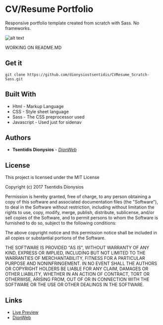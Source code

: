 # CV/Resume Portfolio
Responsive portfolio template created from scratch with Sass. No frameworks.

![alt text](https://raw.githubusercontent.com/dionysiostsentidis/CVResume_Scratch-Sass/master/src/images/mockup.jpg)

WORKING ON README.MD

## Get it
```
git clone https://github.com/dionysiostsentidis/CVResume_Scratch-Sass.git
```

## Built With

* Html - Markup Language
* CSS - Style sheet language
* Sass - The CSS preprocessor used
* Javascript - Used just for sidenav

## Authors

* **Tsentidis Dionysios** - *[DionWeb](http://www.dionweb.me/)*

## License

This project is licensed under the MIT License

Copyright (c) 2017 Tsentidis Dionysios

Permission is hereby granted, free of charge, to any person obtaining a copy of this software and associated documentation files (the "Software"), to deal in the Software without restriction, including without limitation the rights to use, copy, modify, merge, publish, distribute, sublicense, and/or sell copies of the Software, and to permit persons to whom the Software is furnished to do so, subject to the following conditions:

The above copyright notice and this permission notice shall be included in all copies or substantial portions of the Software.

THE SOFTWARE IS PROVIDED "AS IS", WITHOUT WARRANTY OF ANY KIND, EXPRESS OR IMPLIED, INCLUDING BUT NOT LIMITED TO THE WARRANTIES OF MERCHANTABILITY, FITNESS FOR A PARTICULAR PURPOSE AND NONINFRINGEMENT. IN NO EVENT SHALL THE AUTHORS OR COPYRIGHT HOLDERS BE LIABLE FOR ANY CLAIM, DAMAGES OR OTHER LIABILITY, WHETHER IN AN ACTION OF CONTRACT, TORT OR OTHERWISE, ARISING FROM, OUT OF OR IN CONNECTION WITH THE SOFTWARE OR THE USE OR OTHER DEALINGS IN THE SOFTWARE.

## Links
* [Live Preview](https://dionysiostsentidis.github.io/CVResume_Scratch-Sass/) 
* [DionWeb](http://www.dionweb.me/)
